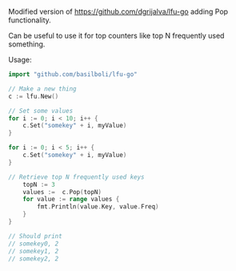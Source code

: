 
Modified version of https://github.com/dgrijalva/lfu-go adding Pop functionality. 

Can be useful to use it for top counters like top N frequently used something.

Usage:

```go
import "github.com/basilboli/lfu-go"

// Make a new thing
c := lfu.New()

// Set some values
for i := 0; i < 10; i++ {
	c.Set("somekey" + i, myValue)
}

for i := 0; i < 5; i++ {
	c.Set("somekey" + i, myValue)
}

// Retrieve top N frequently used keys
	topN := 3
	values :=  c.Pop(topN)
	for value := range values {
		fmt.Println(value.Key, value.Freq)
	}
}

// Should print 
// somekey0, 2
// somekey1, 2
// somekey2, 2

```